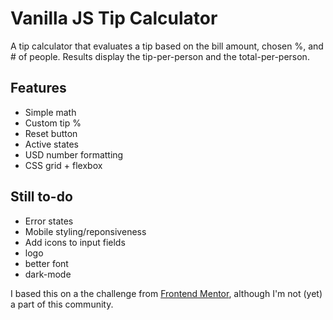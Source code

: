 # Vanilla JS Tip Calculator 

A tip calculator that evaluates a tip based on the bill amount, chosen %, and # of people. Results display the tip-per-person and the total-per-person. 

## Features 
* Simple math
* Custom tip %
* Reset button
* Active states
* USD number formatting
* CSS grid + flexbox

## Still to-do
* Error states
* Mobile styling/reponsiveness 
* Add icons to input fields
* logo 
* better font
* dark-mode 

I based this on a the challenge from [Frontend Mentor](https://www.frontendmentor.io/challenges/tip-calculator-app-ugJNGbJUX), although I'm not (yet) a part of this community. 